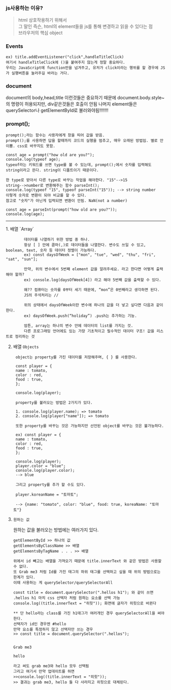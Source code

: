 ### js사용하는 이유?

 > html 상호작용하기 위해서 <br>
그 말인 즉슨, html의 element들을 js를 통해 변경하고 읽을 수 있다는 점 <br>
브라우저의 핵심 object 


### Events 
   
    ex) title.addEventListener("click",handleTitleClick)
    여기서 handleTitleClick에 ()을 붙여주지 않는게 정말 중요하다.
    우리는 JavaScript에 function만을 넘겨주고, 유저가 click이라는 행위를 할 경우에 JS가 실행버튼을 눌러주길 바라는 거다.

### document

   document의 body,head,title 이런것들은 중요하기 때문에
   document.body.style~의 명령이 허용되지만, div같은것들은 호출이 안됨
   나머지 element들은 querySelector나 getElementById로 불러와야됨!!!!!!!

### prompt();


    prompt();라는 함수는 사용자에게 창을 띄어 값을 받음.
    prompt();를 사용하면 답을 할때까지 코드의 실행을 멈추고, 매우 오래된 방법임. 별로 안이쁨. css로 바꾸지도 못함.

    const age = prompt("how old are you?");
    console.log(typeof age);
    typeof라는 키워드를 쓰면 type를 볼 수 있는데, prompt();에서 숫자를 입력해도 string이라고 뜬다. string이 디폴트이기 때문이다.

    한 type로 받아서 다른 type로 바꾸는 작업을 해야한다. "15"-->15
    string-->number로 변환해주는 함수 parseInt();
    console.log(typeof "15", typeof parseInt("15")); --> string number
    이렇게 숫자로 변환이 되야 비교를 할 수 있다.
    참고로 "숫자"가 아닌게 입력되면 변환이 안됨. NaN(not a number)

    const age = parseInt(prompt("how old are you?"));
    console.log(age);


<hr>
1. 배열 `Array`


    
            데이터를 나열하기 위한 방법 중 하나.
            항상 [ ] 안에 콤마(,)로 데이터들을 나열한다. 변수도 쓰일 수 있고, boolean, text, 숫자 등 데이터 정렬이 가능하다.
            ex) const daysOfWeek = ["mon", "tue", "wed", "thu", "fri", "sat", "sun"];

            만약, 위의 변수에서 5번째 element 값을 알려주세요. 라고 한다면 어떻게 출력해야 할까?
            ex) console.log(daysOfWeek[4]) 라고 해야 5번째 값을 출력할 수 있다.

            왜?? 컴퓨터는 숫자를 0부터 세기 때문에, “mon”은 0번째라고 생각하면 된다.
            JS의 주석처리는 //

            위의 상태에서 daysOfWeek이란 변수에 하나의 값을 더 넣고 싶다면 다음과 같이한다.
            ex) daysOfWeek.push(“holiday”) .push는 추가하는 기능.

            암튼, array는 하나의 변수 안에 데이터의 list를 가지는 것. 
            다른 프로그래밍 언어에도 있는 가장 기초적이고 필수적인 데이터 구조! 값을 리스트로 정리하는 것

2. 배열 `Objects`

        object는 property를 가진 데이터를 저장해주며, { } 를 사용한다.

        const player = {
        name : tomato,
        color : red,
        food : true,
        };

        console.log(player);

        property를 불러오는 방법은 2가지가 있다.

        1. console.log(player.name); => tomato
        2. console.log(player["name"]); => tomato

        또한 property를 바꾸는 것은 가능하지만 선언된 object를 바꾸는 것은 불가능하다.

        ex) const player = {
        name : tomato,
        color : red,
        food : true,
        };

        console.log(player);
        player.color = "blue";
        console.log(player.color);
        --> blue

        그리고 property를 추가 할 수도 있다.

        player.koreanName = "토마토";

        --> {name: "tomato", color: "blue", food: true, koreaName: "토마토"}
      
      
 3. `원하는 값`

       원하는 값을 불러오는 방법에는 여러가지 있다.

        getElementById >> 하나의 값
        getElementsByClassName >> 배열
        getElementsByTagName . . . >> 배열

        위에서 id 빼고는 배열을 가져오기 때문에 title.innerText 와 같은 방법은 사용할 수 없다.
        또 Grab me3 처럼 Id를 가진 태그의 하위 태그를 선택하고 싶을 때 위의 방법으로는 한계가 있다.
        이때 사용하는 게 querySelector/querySelectorAll

        const title = document.querySelector(".hellos h1"); 와 같이 쓰면
        .hellos h1 마치 css 선택자 처럼 원하는 요소를 선택 가능
        console.log((title.innerText = "히힛")); 화면에 글자가 히힛으로 바뀐다

        ** 단 hello라는 class를 가진 h1태그가 여러개인 경우 querySelectorAll을 써야 한다.
        선택자가 id인 경우엔 #hello
        만약 요소를 특정하지 않고 선택자만 쓰는 경우
        >> const title = document.querySelector(".hellos");


        Grab me3

        hello

        라고 써도 grab me3와 hello 모두 선택됨
        그리고 여기서 만약 업데이트를 하면
        >>console.log((title.innerText = "히힛"));
        >> 결과는 grab me3, hello 둘 다 사라지고 히힛으로 대체된다.
